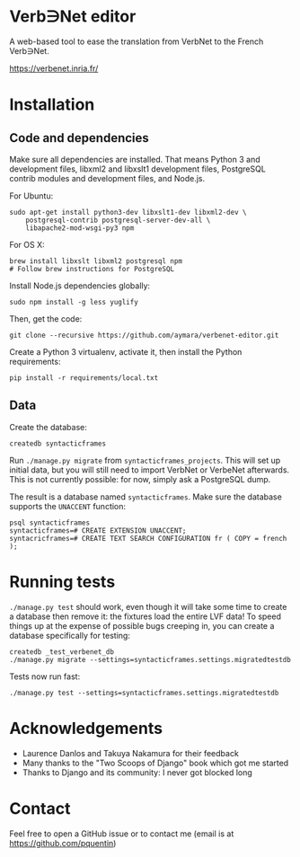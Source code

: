 Verb∋Net editor
===============

A web-based tool to ease the translation from VerbNet to the French Verb∋Net.

https://verbenet.inria.fr/

Installation
============

Code and dependencies
--------------------

Make sure all dependencies are installed. That means Python 3 and
development files, libxml2 and libxslt1 development files, PostgreSQL
contrib modules and development files, and Node.js.

For Ubuntu:

    sudo apt-get install python3-dev libxslt1-dev libxml2-dev \
        postgresql-contrib postgresql-server-dev-all \
        libapache2-mod-wsgi-py3 npm

For OS X:

    brew install libxslt libxml2 postgresql npm
    # Follow brew instructions for PostgreSQL

Install Node.js dependencies globally:

    sudo npm install -g less yuglify

Then, get the code:

    git clone --recursive https://github.com/aymara/verbenet-editor.git

Create a Python 3 virtualenv, activate it, then install the Python
requirements:

    pip install -r requirements/local.txt

Data
----

Create the database:

    createdb syntacticframes

Run `./manage.py migrate` from `syntacticframes_projects`. This will
set up initial data, but you will still need to import VerbNet or
VerbeNet afterwards. This is not currently possible: for now, simply
ask a PostgreSQL dump.

The result is a database named `syntacticframes`. Make sure the
database supports the `UNACCENT` function:

    psql syntacticframes
    syntacticframes=# CREATE EXTENSION UNACCENT;
    syntacricframes=# CREATE TEXT SEARCH CONFIGURATION fr ( COPY = french );


Running tests
=============

`./manage.py test` should work, even though it will take some time to
create a database then remove it: the fixtures load the entire LVF
data! To speed things up at the expense of possible bugs creeping in,
you can create a database specifically for testing:

    createdb _test_verbenet_db
    ./manage.py migrate --settings=syntacticframes.settings.migratedtestdb

Tests now run fast:

    ./manage.py test --settings=syntacticframes.settings.migratedtestdb

Acknowledgements
================

  - Laurence Danlos and Takuya Nakamura for their feedback
  - Many thanks to the "Two Scoops of Django" book which got me
    started
  - Thanks to Django and its community: I never got blocked long

Contact
=======

Feel free to open a GitHub issue or to contact me
(email is at https://github.com/pquentin)
